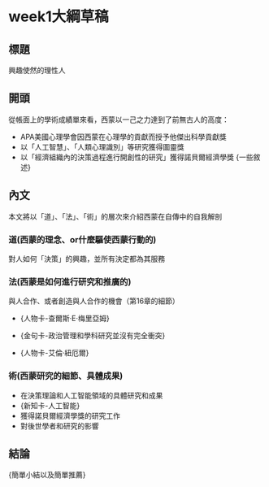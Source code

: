 
# week1大綱草稿

## 標題
興趣使然的理性人

## 開頭
從帳面上的學術成績單來看，西蒙以一己之力達到了前無古人的高度：
- APA美國心理學會因西蒙在心理學的貢獻而授予他傑出科學貢獻獎
- 以「人工智慧」、「人類心理識別」等研究獲得圖靈獎
- 以「經濟組織內的決策過程進行開創性的研究」獲得諾貝爾經濟學獎
{一些敘述}

## 內文
本文將以「道」、「法」、「術」的層次來介紹西蒙在自傳中的自我解剖

### 道(西蒙的理念、or什麼驅使西蒙行動的)
對人如何「決策」的興趣，並所有決定都為其服務

### 法(西蒙是如何進行研究和推廣的)
與人合作、或者創造與人合作的機會（第16章的細節）
- {人物卡-查爾斯·E·梅里亞姆}
- {金句卡-政治管理和學科研究並沒有完全衝突}

- {人物卡-艾倫·紐厄爾}

### 術(西蒙研究的細節、具體成果)
- 在決策理論和人工智能領域的具體研究和成果
 - {新知卡-人工智能}  
- 獲得諾貝爾經濟學獎的研究工作
- 對後世學者和研究的影響

## 結論
{簡單小結以及簡單推薦}